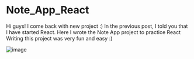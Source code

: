 # Note_App_React

Hi guys! I come back with new project :)
In the previous post, I told you that I have started React.
Here I wrote the Note App project to practice React
Writing this project was very fun and easy :)

![image](https://github.com/yunes1995/Note_App_React/assets/88889070/43cb4133-100c-4466-b235-47894a725a24)
